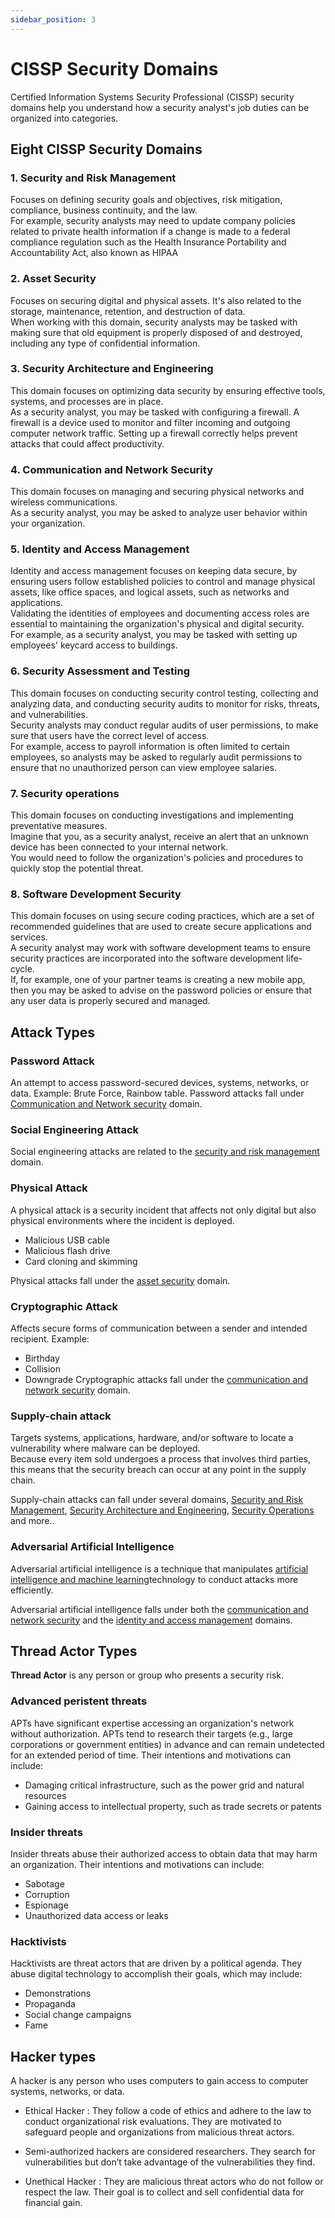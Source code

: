 ```yaml
---
sidebar_position: 3
---
```


# CISSP Security Domains

Certified Information Systems Security Professional (CISSP) security domains help you understand how a security analyst's job duties can be organized into categories.

## Eight CISSP Security Domains 

### 1. Security and Risk Management

Focuses on defining security goals and objectives, risk mitigation, compliance, business continuity, and the law.   
For example, security analysts may need to update company policies related to private health information if a change is made to a federal compliance regulation such as the Health Insurance Portability and Accountability Act, also known as HIPAA


### 2. Asset Security

Focuses on securing digital and physical assets. It's also related to the storage, maintenance, retention, and destruction of data.   
When working with this domain, security analysts may be tasked with making sure that old equipment is properly disposed of and destroyed, including any type of confidential information.

### 3. Security Architecture and Engineering

This domain focuses on optimizing data security by ensuring effective tools, systems, and processes are in place.   
As a security analyst, you may be tasked with configuring a firewall. A firewall is a device used to monitor and filter incoming and outgoing computer network traffic. Setting up a firewall correctly helps prevent attacks that could affect productivity.


### 4. Communication and Network Security

This domain focuses on managing and securing physical networks and wireless communications.    
As a security analyst, you may be asked to analyze user behavior within your organization.


### 5. Identity and Access Management

Identity and access management focuses on keeping data secure, by ensuring users follow established policies to control and manage physical assets, like office spaces, and logical assets, such as networks and applications.   
Validating the identities of employees and documenting access roles are essential to maintaining the organization's physical and digital security.   
For example, as a security analyst, you may be tasked with setting up employees' keycard access to buildings.



### 6. Security Assessment and Testing

This domain focuses on conducting security control testing, collecting and analyzing data, and conducting security audits to monitor for risks, threats, and vulnerabilities.  
Security analysts may conduct regular audits of user permissions, to make sure that users have the correct level of access.   
For example, access to payroll information is often limited to certain employees, so analysts may be asked to regularly audit permissions to ensure that no unauthorized person can view employee salaries.


### 7. Security operations

This domain focuses on conducting investigations and implementing preventative measures.   
Imagine that you, as a security analyst, receive an alert that an unknown device has been connected to your internal network.   
You would need to follow the organization's policies and procedures to quickly stop the potential threat.




### 8. Software Development Security

This domain focuses on using secure coding practices, which are a set of recommended guidelines that are used to create secure applications and services.   
A security analyst may work with software development teams to ensure security practices are incorporated into the software development life-cycle.   
If, for example, one of your partner teams is creating a new mobile app, then you may be asked to advise on the password policies or ensure that any user data is properly secured and managed.


## Attack Types

### Password Attack

An attempt to access password-secured devices, systems, networks, or data. Example: Brute Force, Rainbow table.
Password attacks fall under [Communication and Network security](#4-communication-and-network-security) domain.

### Social Engineering Attack

Social engineering attacks are related to the [security and risk management](#1-security-and-risk-management) domain.

### Physical Attack
A physical attack is a security incident that affects not only digital but also physical environments where the incident is deployed.

- Malicious USB cable
- Malicious flash drive
- Card cloning and skimming

Physical attacks fall under the [asset security](#2-asset-security) domain. 

### Cryptographic Attack
Affects secure forms of communication between a sender and intended recipient. Example: 
- Birthday
- Collision
- Downgrade
Cryptographic attacks fall under the [communication and network security](#4-communication-and-network-security) domain.


### Supply-chain attack
Targets systems, applications, hardware, and/or software to locate a vulnerability where malware can be deployed.   
Because every item sold undergoes a process that involves third parties, this means that the security breach can occur at any point in the supply chain. 

Supply-chain attacks can fall under several domains, [Security and Risk Management](#1-security-and-risk-management), [Security Architecture and Engineering](#3-security-architecture-and-engineering), [Security Operations](#7-security-operations) and more..


### Adversarial Artificial Intelligence
Adversarial artificial intelligence is a technique that manipulates [artificial intelligence and machine learning](https://www.nccoe.nist.gov/ai/adversarial-machine-learning)technology to conduct attacks more efficiently.   

Adversarial artificial intelligence falls under both the [communication and network security](#4-communication-and-network-security) and the [identity and access management](#5-identity-and-access-management) domains.


## Thread Actor Types

**Thread Actor** is any person or group who presents a security risk.

### Advanced peristent threats

APTs have significant expertise accessing an organization's network without authorization. APTs tend to research their targets (e.g., large corporations or government entities)  in advance and can remain undetected for an extended period of time. Their intentions and motivations can include:

- Damaging critical infrastructure, such as the power grid and natural resources
- Gaining access to intellectual property, such as trade secrets or patents


### Insider threats
Insider threats abuse their authorized access to obtain data that may harm an organization. Their intentions and motivations can include: 

- Sabotage
- Corruption
- Espionage
- Unauthorized data access or leaks 


### Hacktivists
Hacktivists are threat actors that are driven by a political agenda. They abuse digital technology to accomplish their goals, which may include: 

- Demonstrations
- Propaganda
- Social change campaigns
- Fame



## Hacker types

A hacker is any person who uses computers to gain access to computer systems, networks, or data. 

- Ethical Hacker : They follow a code of ethics and adhere to the law to conduct organizational risk evaluations. They are motivated to safeguard people and organizations from malicious threat actors.

- Semi-authorized hackers are considered researchers. They search for vulnerabilities but don’t take advantage of the vulnerabilities they find.

- Unethical Hacker : They are malicious threat actors who do not follow or respect the law. Their goal is to collect and sell confidential data for financial gain. 